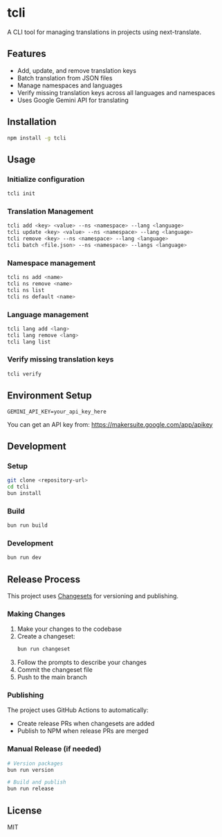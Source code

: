 # tcli

A CLI tool for managing translations in projects using next-translate.

## Features

- Add, update, and remove translation keys
- Batch translation from JSON files
- Manage namespaces and languages
- Verify missing translation keys across all languages and namespaces
- Uses Google Gemini API for translating

## Installation

```sh
npm install -g tcli
```

## Usage

### Initialize configuration

```sh
tcli init
```

### Translation Management

```sh
tcli add <key> <value> --ns <namespace> --lang <language>
tcli update <key> <value> --ns <namespace> --lang <language>
tcli remove <key> --ns <namespace> --lang <language>
tcli batch <file.json> --ns <namespace> --langs <language>
```

### Namespace management

```sh
tcli ns add <name>
tcli ns remove <name>
tcli ns list
tcli ns default <name>
```

### Language management

```sh
tcli lang add <lang>
tcli lang remove <lang>
tcli lang list
```

### Verify missing translation keys

```sh
tcli verify
```

## Environment Setup

```
GEMINI_API_KEY=your_api_key_here
```

You can get an API key from: https://makersuite.google.com/app/apikey

## Development

### Setup

```sh
git clone <repository-url>
cd tcli
bun install
```

### Build

```sh
bun run build
```

### Development

```sh
bun run dev
```

## Release Process

This project uses [Changesets](https://github.com/changesets/changesets) for versioning and publishing.

### Making Changes

1. Make your changes to the codebase
2. Create a changeset:
   ```sh
   bun run changeset
   ```
3. Follow the prompts to describe your changes
4. Commit the changeset file
5. Push to the main branch

### Publishing

The project uses GitHub Actions to automatically:
- Create release PRs when changesets are added
- Publish to NPM when release PRs are merged

### Manual Release (if needed)

```sh
# Version packages
bun run version

# Build and publish
bun run release
```

## License

MIT
